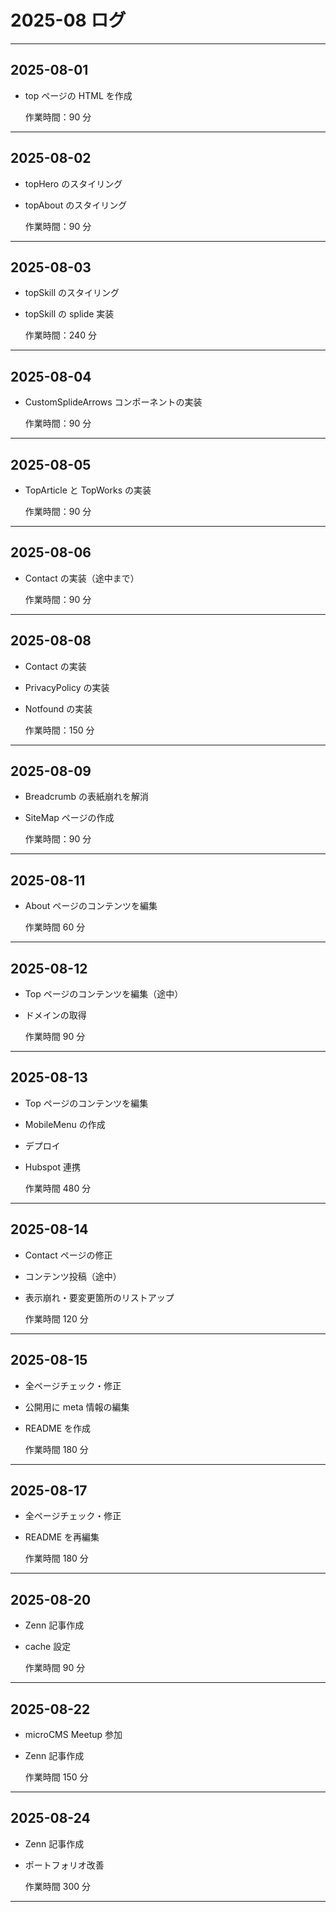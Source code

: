 # 2025-08 ログ

---

## 2025-08-01

- top ページの HTML を作成

  作業時間：90 分

---

## 2025-08-02

- topHero のスタイリング
- topAbout のスタイリング

  作業時間：90 分

---

## 2025-08-03

- topSkill のスタイリング
- topSkill の splide 実装

  作業時間：240 分

---

## 2025-08-04

- CustomSplideArrows コンポーネントの実装

  作業時間：90 分

---

## 2025-08-05

- TopArticle と TopWorks の実装

  作業時間：90 分

---

## 2025-08-06

- Contact の実装（途中まで）

  作業時間：90 分

---

## 2025-08-08

- Contact の実装
- PrivacyPolicy の実装
- Notfound の実装

  作業時間：150 分

---

## 2025-08-09

- Breadcrumb の表紙崩れを解消
- SiteMap ページの作成

  作業時間：90 分

---

## 2025-08-11

- About ページのコンテンツを編集

  作業時間 60 分

---

## 2025-08-12

- Top ページのコンテンツを編集（途中）
- ドメインの取得

  作業時間 90 分

---

## 2025-08-13

- Top ページのコンテンツを編集
- MobileMenu の作成
- デプロイ
- Hubspot 連携

  作業時間 480 分

---

## 2025-08-14

- Contact ページの修正
- コンテンツ投稿（途中）
- 表示崩れ・要変更箇所のリストアップ

  作業時間 120 分

---

## 2025-08-15

- 全ページチェック・修正
- 公開用に meta 情報の編集
- README を作成

  作業時間 180 分

---

## 2025-08-17

- 全ページチェック・修正
- README を再編集

  作業時間 180 分

---

## 2025-08-20

- Zenn 記事作成
- cache 設定

  作業時間 90 分

---

## 2025-08-22

- microCMS Meetup 参加
- Zenn 記事作成

  作業時間 150 分

---

## 2025-08-24

- Zenn 記事作成
- ポートフォリオ改善

  作業時間 300 分

---
